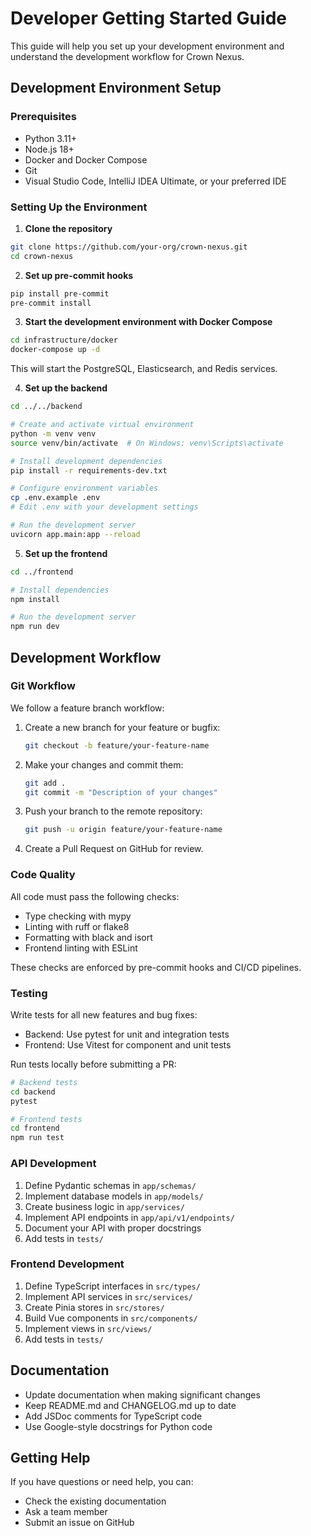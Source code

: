 # Developer Getting Started Guide

This guide will help you set up your development environment and understand the development workflow for Crown Nexus.

## Development Environment Setup

### Prerequisites

- Python 3.11+
- Node.js 18+
- Docker and Docker Compose
- Git
- Visual Studio Code, IntelliJ IDEA Ultimate, or your preferred IDE

### Setting Up the Environment

1. **Clone the repository**

```bash
git clone https://github.com/your-org/crown-nexus.git
cd crown-nexus
```

2. **Set up pre-commit hooks**

```bash
pip install pre-commit
pre-commit install
```

3. **Start the development environment with Docker Compose**

```bash
cd infrastructure/docker
docker-compose up -d
```

This will start the PostgreSQL, Elasticsearch, and Redis services.

4. **Set up the backend**

```bash
cd ../../backend

# Create and activate virtual environment
python -m venv venv
source venv/bin/activate  # On Windows: venv\Scripts\activate

# Install development dependencies
pip install -r requirements-dev.txt

# Configure environment variables
cp .env.example .env
# Edit .env with your development settings

# Run the development server
uvicorn app.main:app --reload
```

5. **Set up the frontend**

```bash
cd ../frontend

# Install dependencies
npm install

# Run the development server
npm run dev
```

## Development Workflow

### Git Workflow

We follow a feature branch workflow:

1. Create a new branch for your feature or bugfix:
   ```bash
   git checkout -b feature/your-feature-name
   ```

2. Make your changes and commit them:
   ```bash
   git add .
   git commit -m "Description of your changes"
   ```

3. Push your branch to the remote repository:
   ```bash
   git push -u origin feature/your-feature-name
   ```

4. Create a Pull Request on GitHub for review.

### Code Quality

All code must pass the following checks:

- Type checking with mypy
- Linting with ruff or flake8
- Formatting with black and isort
- Frontend linting with ESLint

These checks are enforced by pre-commit hooks and CI/CD pipelines.

### Testing

Write tests for all new features and bug fixes:

- Backend: Use pytest for unit and integration tests
- Frontend: Use Vitest for component and unit tests

Run tests locally before submitting a PR:

```bash
# Backend tests
cd backend
pytest

# Frontend tests
cd frontend
npm run test
```

### API Development

1. Define Pydantic schemas in `app/schemas/`
2. Implement database models in `app/models/`
3. Create business logic in `app/services/`
4. Implement API endpoints in `app/api/v1/endpoints/`
5. Document your API with proper docstrings
6. Add tests in `tests/`

### Frontend Development

1. Define TypeScript interfaces in `src/types/`
2. Implement API services in `src/services/`
3. Create Pinia stores in `src/stores/`
4. Build Vue components in `src/components/`
5. Implement views in `src/views/`
6. Add tests in `tests/`

## Documentation

- Update documentation when making significant changes
- Keep README.md and CHANGELOG.md up to date
- Add JSDoc comments for TypeScript code
- Use Google-style docstrings for Python code

## Getting Help

If you have questions or need help, you can:

- Check the existing documentation
- Ask a team member
- Submit an issue on GitHub
